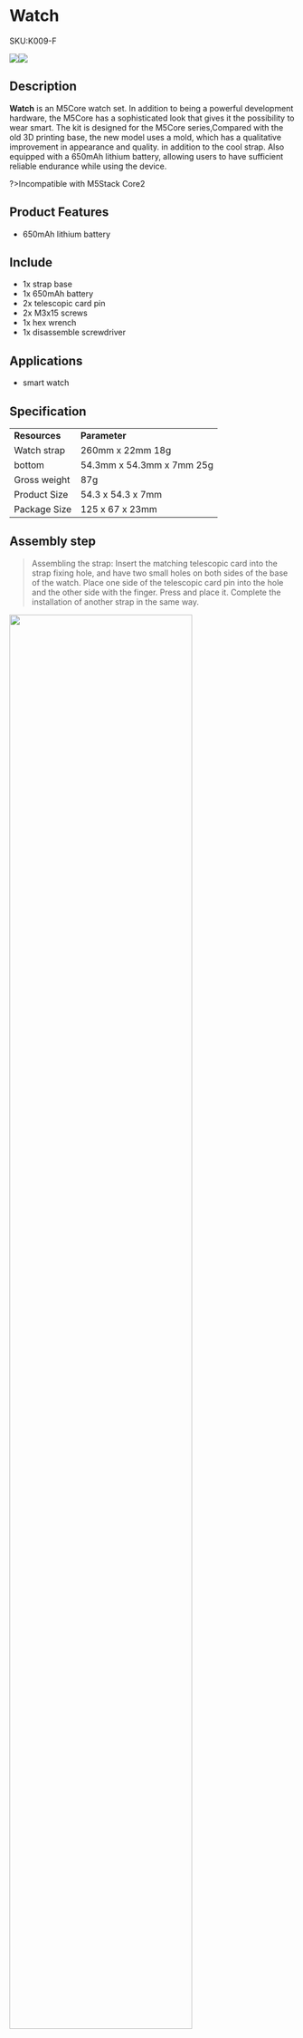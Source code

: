 # Watch

<el-tag effect="plain">SKU:K009-F</el-tag>

<div class="product_pic"><img src="assets\img\product_pics\accessory\watch\watch_01.webp"><img src="assets\img\product_pics\accessory\watch\watch_02.webp"></div>

## Description

**Watch** is an M5Core watch set. In addition to being a powerful development hardware, the M5Core has a sophisticated look that gives it the possibility to wear smart. The kit is designed for the M5Core series,Compared with the old 3D printing base, the new model uses a mold, which has a qualitative improvement in appearance and quality. in addition to the cool strap. Also equipped with a 650mAh lithium battery, allowing users to have sufficient reliable endurance while using the device.

?>Incompatible with M5Stack Core2

## Product Features

- 650mAh lithium battery

## Include

- 1x strap base
- 1x 650mAh battery
- 2x telescopic card pin
- 2x M3x15 screws
- 1x hex wrench
- 1x disassemble screwdriver

## Applications

- smart watch

## Specification

<table>
   <tr style="font-weight:bold">
      <td>Resources</td>
      <td>Parameter</td>
   </tr>
   <tr>
      <td>Watch strap</td>
      <td>260mm x 22mm 18g</td>
   </tr>
   <tr>
      <td>bottom</td>
      <td>54.3mm x 54.3mm x 7mm 25g</td>
   </tr>
   <tr>
      <td>Gross weight</td>
      <td>87g</td>
   </tr>
   <tr>
      <td>Product Size</td>
      <td>54.3 x 54.3 x 7mm</td>
   </tr>
   <tr>
      <td>Package Size</td>
      <td>125 x 67 x 23mm</td>
   </tr>
 </table>


## Assembly step

>Assembling the strap: Insert the matching telescopic card into the strap fixing hole, and have two small holes on both sides of the base of the watch. Place one side of the telescopic card pin into the hole and the other side with the finger. Press and place it. Complete the installation of another strap in the same way.

<img src="assets\img\product_pics\accessory\watch\watch_04.webp" width="80%">

>Install the battery: Plug the lead wire from the battery to the corresponding interface on the host circuit board. After the plug-in is completed, adjust the position of the battery to facilitate the installation of the watch base.

<img src="assets\img\product_pics\accessory\watch\watch_05.webp" width="80%">

>Installation base: According to the position of the BUS bus on the main unit, the watch base is vertically inserted into the main unit and locked with the matching screws to complete the assembly.

<img src="assets\img\product_pics\accessory\watch\watch_06.webp" width="80%">

<script>

   var purchase_link = 'https://m5stack.com/products/development-board-watch-kit-excluding-core';

   anchor_search(purchase_link);
   scrollFunc();

</script>